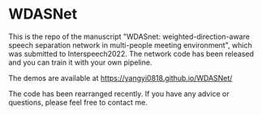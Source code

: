 # WDASNet
This is the repo of the manuscript "WDASnet: weighted-direction-aware speech separation network in multi-people meeting environment", which was submitted to Interspeech2022. The network code has been released and you can train it with your own pipeline. 

The demos are available at https://yangyi0818.github.io/WDASNet/

The code has been rearranged recently. If you have any advice or questions, please feel free to contact me.
